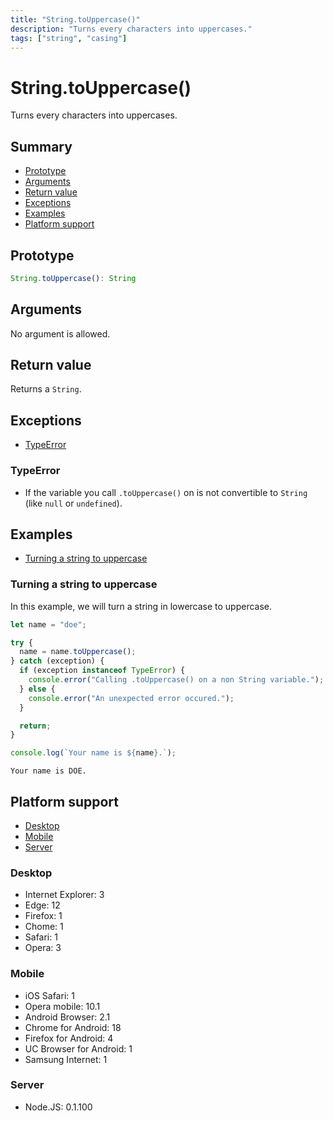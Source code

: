 ```yaml
---
title: "String.toUppercase()"
description: "Turns every characters into uppercases."
tags: ["string", "casing"]
---
```


# String.toUppercase()

Turns every characters into uppercases.

## Summary

- [Prototype](#prototype)
- [Arguments](#arguments)
- [Return value](#return-value)
- [Exceptions](#exceptions)
- [Examples](#examples)
- [Platform support](#platform-support)

## Prototype

```javascript
String.toUppercase(): String
```

## Arguments

No argument is allowed.

## Return value

Returns a `String`.

## Exceptions

- [TypeError](#typeerror)

### TypeError

- If the variable you call `.toUppercase()` on is not convertible to `String` (like `null` or `undefined`).

## Examples

- [Turning a string to uppercase](#Turning-a-string-to-uppercase)

### Turning a string to uppercase

In this example, we will turn a string in lowercase to uppercase.

```javascript
let name = "doe";

try {
  name = name.toUppercase();
} catch (exception) {
  if (exception instanceof TypeError) {
    console.error("Calling .toUppercase() on a non String variable.");
  } else {
    console.error("An unexpected error occured.");
  }

  return;
}

console.log(`Your name is ${name}.`);
```

```
Your name is DOE.
```

## Platform support

- [Desktop](#desktop)
- [Mobile](#mobile)
- [Server](#server)

### Desktop

- Internet Explorer: 3
- Edge: 12
- Firefox: 1
- Chome: 1
- Safari: 1
- Opera: 3

### Mobile

- iOS Safari: 1
- Opera mobile: 10.1
- Android Browser: 2.1
- Chrome for Android: 18
- Firefox for Android: 4
- UC Browser for Android: 1
- Samsung Internet: 1

### Server

- Node.JS: 0.1.100
